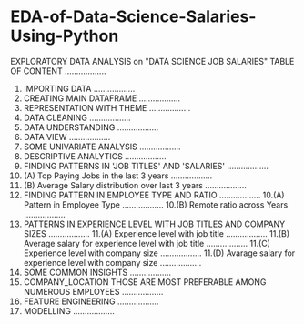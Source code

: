 # EDA-of-Data-Science-Salaries-Using-Python
EXPLORATORY DATA ANALYSIS on "DATA SCIENCE JOB SALARIES"
TABLE OF CONTENT
..................
1. IMPORTING DATA ..................
2. CREATING MAIN DATAFRAME ..................
3. REPRESENTATION WITH THEME ..................
4. DATA CLEANING ..................
5. DATA UNDERSTANDING ..................
6. DATA VIEW ..................
7. SOME UNIVARIATE ANALYSIS ..................
8. DESCRIPTIVE ANALYTICS ..................
9. FINDING PATTERNS IN 'JOB TITLES' AND 'SALARIES' ..................
9. (A) Top Paying Jobs in the last 3 years ..................
9. (B) Average Salary distribution over last 3 years ..................
10. FINDING PATTERN IN EMPLOYEE TYPE AND RATIO ..................
10.(A) Pattern in Employee Type ..................
10.(B) Remote ratio across Years ..................
11. PATTERNS IN EXPERIENCE LEVEL WITH JOB TITLES AND COMPANY SIZES ..................
11.(A) Experience level with job title ..................
11.(B) Average salary for experience level with job title ..................
11.(C) Experience level with company size ..................
11.(D) Avarage salary for experience level with company size ..................
12. SOME COMMON INSIGHTS ..................
13. COMPANY_LOCATION THOSE ARE MOST PREFERABLE AMONG NUMEROUS EMPLOYEES ..................
14. FEATURE ENGINEERING ..................
15. MODELLING ..................
